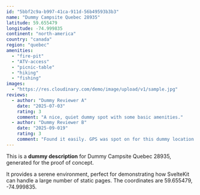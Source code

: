 ```yaml
---
id: "5bbf2c9a-b997-41ca-911d-56b49593b3b3"
name: "Dummy Campsite Quebec 28935"
latitude: 59.655479
longitude: -74.999835
continent: "north-america"
country: "canada"
region: "quebec"
amenities:
  - "fire-pit"
  - "ATV-access"
  - "picnic-table"
  - "hiking"
  - "fishing"
images:
  - "https://res.cloudinary.com/demo/image/upload/v1/sample.jpg"
reviews:
  - author: "Dummy Reviewer A"
    date: "2025-07-03"
    rating: 3
    comment: "A nice, quiet dummy spot with some basic amenities."
  - author: "Dummy Reviewer B"
    date: "2025-09-019"
    rating: 3
    comment: "Found it easily. GPS was spot on for this dummy location."
---
```


This is a **dummy description** for Dummy Campsite Quebec 28935, generated for the proof of concept.

It provides a serene environment, perfect for demonstrating how SvelteKit can handle a large number of static pages. The coordinates are 59.655479, -74.999835.

